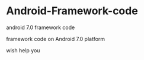 # Android-Framework-code
android 7.0 framework code

framework code on Android 7.0 platform

wish help you

